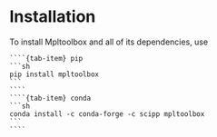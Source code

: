 # Installation

To install Mpltoolbox and all of its dependencies, use

`````{tab-set}
````{tab-item} pip
```sh
pip install mpltoolbox
```
````
````{tab-item} conda
```sh
conda install -c conda-forge -c scipp mpltoolbox
```
````
`````
